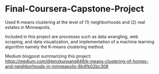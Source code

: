 # Final-Coursera-Capstone-Project

Used K-means clustering at the level of (1) neighborhoods and (2) real estates in Minneapolis. 

Included in this project are processes such as data wrangling, web scraping, and data visualization, and implementation of a machine learning algorithm namely the K-means clustering method. 

Medium blogpost summarizing this project:  
https://medium.com/@tenzkunsang648/k-means-clustering-of-homes-and-neighborhoods-in-minneapolis-6b4fb02bc308
